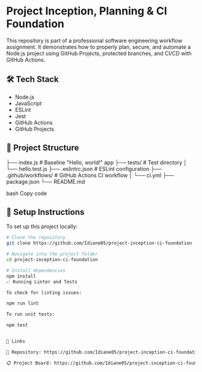 # Project Inception, Planning & CI Foundation

This repository is part of a professional software engineering workflow assignment. It demonstrates how to properly plan, secure, and automate a Node.js project using GitHub Projects, protected branches, and CI/CD with GitHub Actions.

## 🛠 Tech Stack

- Node.js
- JavaScript
- ESLint
- Jest
- GitHub Actions
- GitHub Projects

## 📁 Project Structure

├── index.js # Baseline "Hello, world!" app
├── tests/ # Test directory
│ └── hello.test.js
├── .eslintrc.json # ESLint configuration
├── .github/workflows/ # GitHub Actions CI workflow
│ └── ci.yml
├── package.json
└── README.md

bash
Copy code

## 🚀 Setup Instructions

To set up this project locally:

```bash
# Clone the repository
git clone https://github.com/Idiane05/project-inception-ci-foundation

# Navigate into the project folder
cd project-inception-ci-foundation

# Install dependencies
npm install
✅ Running Linter and Tests

To check for linting issues:

npm run lint

To run unit tests:

npm test


📌 Links

🔗 Repository: https://github.com/Idiane05/project-inception-ci-foundation

📋 Project Board: https://github.com/Idiane05/project-inception-ci-foundation/projects?query=is%3Aopen

